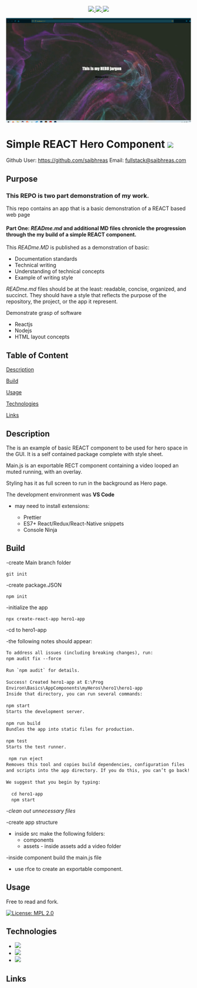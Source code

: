 <p align='center'>
  <a href="https://github.com/saibhreas">
    <img src="https://img.shields.io/badge/GitHub-100000?style=flat&logo=github&logoColor=white">
  </a>  
  <a href='https://www.linkedin.com/in/siobhanknuttel'>
      <img src='https://img.shields.io/badge/LinkedIn-blue?style=flat&logo=linkedin&labelColor=blue'>
  </a>
    <a href='https://www.upwork.com/freelancers/saibhreas'> 
    <img src='https://img.shields.io/badge/UpWork-6FDA44?style=flat&logo=Upwork&logoColor=white' witth="45" height="20"> 
  </a>
  
</p>

![ScreenShot](./hero1-app/src/assets/img/screenShot1.jpg)

# Simple REACT Hero Component  <img src='https://img.shields.io/badge/-ReactJs-61DAFB?logo=react&logoColor=white&style=flat'>



Github User: https://github.com/saibhreas   Email: fullstack@saibhreas.com

## Purpose

### This REPO is two part demonstration of my work.

This repo contains an app that is a basic demonstration of a REACT based web page

#### Part One:  *READme.md*  and additional **MD** files chronicle the progression through the my build of a simple REACT component.

This *READme.MD* is published as a demonstration of basic:

* Documentation standards
* Technical writing
* Understanding of technical concepts
* Example of writing style

*READme.md* files should be at the least: readable, concise, organized, and succinct.  They should have a style that reflects the purpose of the repository, the project, or the app it represent.  

  
Demonstrate grasp of software

* Reactjs
* Nodejs 
* HTML layout concepts

## Table of Content
  
[Description](#description)

[Build](#build)

[Usage](#usage)

[Technologies](#technologies)

[Links](#links)
  
  
## Description

The is an example of basic REACT component to be used for hero space in the GUI.  It is a self contained package complete with style sheet. 

Main.js is an exportable RECT component containing a video looped an muted running, with an overlay.  

Styling has it as full screen to run in the background as Hero page.

The development environment was **VS Code**

- may need to install extensions:

  * Prettier
  * ES7+ React/Redux/React-Native snippets
  * Console Ninja

## Build

  <!-- 1. [Start](/projectRead/DevSetUp.md) -->
-create Main branch folder

    git init

-create package.JSON

    npm init

-initialize the app

    npx create-react-app hero1-app
    
-cd to hero1-app

-the following notes should appear:

    To address all issues (including breaking changes), run:
    npm audit fix --force

    Run `npm audit` for details.

    Success! Created hero1-app at E:\Prog Environ\Basics\AppComponents\myHeros\hero1\hero1-app
    Inside that directory, you can run several commands:

    npm start
    Starts the development server.

    npm run build
    Bundles the app into static files for production.

    npm test
    Starts the test runner.

     npm run eject
    Removes this tool and copies build dependencies, configuration files
    and scripts into the app directory. If you do this, you can’t go back!

    We suggest that you begin by typing:

      cd hero1-app
      npm start

-*clean out unnecessary files*

-create app structure

  * inside src make the following folders:
    * components
    * assets - inside assets add a video folder
   
-inside component build the main.js file

  * use rfce to create an exportable component.

## Usage

Free to read and fork. 

[![License: MPL 2.0](https://img.shields.io/badge/License-MPL%202.0-brightgreen.svg)](https://opensource.org/licenses/MPL-2.0)

## Technologies

* <img src='https://img.shields.io/badge/-ReactJs-61DAFB?logo=react&logoColor=white&style=flat'>


* <img src='https://img.shields.io/badge/node.js-6DA55F?style=flat&logo=node.js&logoColor=white'>

* <img src='https://img.shields.io/badge/Visual%20Studio%20Code-0078d7.svg?style=flat&logo=visual-studio-code&logoColor=white'>

## Links


